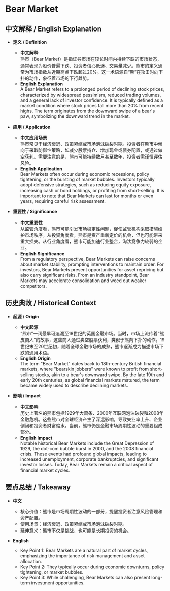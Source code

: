 # Bear Market

## 中文解释 / English Explanation

* **定义 / Definition**  
  - **中文解释**  
    熊市（Bear Market）是指证券市场在较长时间内持续下跌的市场状态，通常表现为股价普遍下跌、投资者信心低迷、交易量减少。熊市的定义通常为市场指数从近期高点下跌超过20%。这一术语源自“熊”在攻击时向下扑的动作，象征着市场的下行趋势。  
  - **English Explanation**  
    A Bear Market refers to a prolonged period of declining stock prices, characterized by widespread pessimism, reduced trading volumes, and a general lack of investor confidence. It is typically defined as a market condition where stock prices fall more than 20% from recent highs. The term originates from the downward swipe of a bear's paw, symbolizing the downward trend in the market.

* **应用 / Application**  
  - **中文应用场景**  
    熊市常见于经济衰退、政策紧缩或市场泡沫破裂时期。投资者在熊市中倾向于采取防御性策略，如减少股票持仓、增加现金或债券配置，或通过做空获利。需要注意的是，熊市可能持续数月甚至数年，投资者需谨慎评估风险。  
  - **English Application**  
    Bear Markets often occur during economic recessions, policy tightening, or the bursting of market bubbles. Investors typically adopt defensive strategies, such as reducing equity exposure, increasing cash or bond holdings, or profiting from short-selling. It is important to note that Bear Markets can last for months or even years, requiring careful risk assessment.

* **重要性 / Significance**  
  - **中文重要性**  
    从监管角度看，熊市可能引发市场稳定性问题，促使监管机构采取措施维护市场秩序。从投资角度看，熊市是资产重新定价的机会，但也可能带来重大损失。从行业角度看，熊市可能加速行业整合，淘汰竞争力较弱的企业。  
  - **English Significance**  
    From a regulatory perspective, Bear Markets can raise concerns about market stability, prompting interventions to maintain order. For investors, Bear Markets present opportunities for asset repricing but also carry significant risks. From an industry standpoint, Bear Markets may accelerate consolidation and weed out weaker competitors.

## 历史典故 / Historical Context

* **起源 / Origin**  
  - **中文起源**  
    “熊市”一词最早可追溯至18世纪的英国金融市场。当时，市场上流传着“熊皮商人”的故事，这些商人通过卖空股票获利，类似于熊向下扑的动作。19世纪末至20世纪初，随着全球金融市场的成熟，熊市逐渐成为描述市场下跌的通用术语。  
  - **English Origin**  
    The term "Bear Market" dates back to 18th-century British financial markets, where "bearskin jobbers" were known to profit from short-selling stocks, akin to a bear's downward swipe. By the late 19th and early 20th centuries, as global financial markets matured, the term became widely used to describe declining markets.

* **影响 / Impact**  
  - **中文影响**  
    历史上著名的熊市包括1929年大萧条、2000年互联网泡沫破裂和2008年金融危机。这些熊市对全球经济产生了深远影响，导致失业率上升、企业倒闭和投资者财富缩水。当前，熊市仍是金融市场周期性波动的重要组成部分。  
  - **English Impact**  
    Notable historical Bear Markets include the Great Depression of 1929, the dot-com bubble burst in 2000, and the 2008 financial crisis. These events had profound global impacts, leading to increased unemployment, corporate bankruptcies, and significant investor losses. Today, Bear Markets remain a critical aspect of financial market cycles.

## 要点总结 / Takeaway

* **中文**  
  - 核心价值：熊市是市场周期性波动的一部分，提醒投资者注意风险管理和资产配置。  
  - 使用场景：经济衰退、政策紧缩或市场泡沫破裂时期。  
  - 延伸意义：熊市不仅是挑战，也可能是长期投资的机会。  

* **English**  
  - Key Point 1: Bear Markets are a natural part of market cycles, emphasizing the importance of risk management and asset allocation.  
  - Key Point 2: They typically occur during economic downturns, policy tightening, or market bubbles.  
  - Key Point 3: While challenging, Bear Markets can also present long-term investment opportunities.